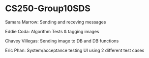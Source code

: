 # CS250-Group10SDS



Samara Marrow: Sending and receving messages


Eddie Coda: Algorithm Tests & tagging images


Chavey Villegas: Sending image to DB and DB functions


Eric Phan: System/acceptance testing UI using 2 different test cases
